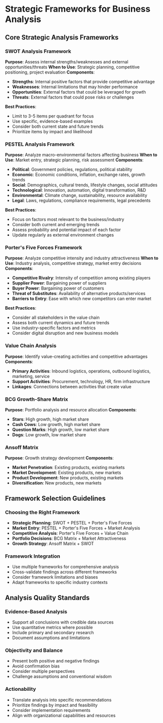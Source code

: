 # Strategic Frameworks for Business Analysis

## Core Strategic Analysis Frameworks

### SWOT Analysis Framework
**Purpose**: Assess internal strengths/weaknesses and external opportunities/threats
**When to Use**: Strategic planning, competitive positioning, project evaluation
**Components**:
- **Strengths**: Internal positive factors that provide competitive advantage
- **Weaknesses**: Internal limitations that may hinder performance
- **Opportunities**: External factors that could be leveraged for growth
- **Threats**: External factors that could pose risks or challenges

**Best Practices**:
- Limit to 3-5 items per quadrant for focus
- Use specific, evidence-based examples
- Consider both current state and future trends
- Prioritize items by impact and likelihood

### PESTEL Analysis Framework
**Purpose**: Analyze macro-environmental factors affecting business
**When to Use**: Market entry, strategic planning, risk assessment
**Components**:
- **Political**: Government policies, regulations, political stability
- **Economic**: Economic conditions, inflation, exchange rates, growth trends
- **Social**: Demographics, cultural trends, lifestyle changes, social attitudes
- **Technological**: Innovation, automation, digital transformation, R&D
- **Environmental**: Climate change, sustainability, resource availability
- **Legal**: Laws, regulations, compliance requirements, legal precedents

**Best Practices**:
- Focus on factors most relevant to the business/industry
- Consider both current and emerging trends
- Assess probability and potential impact of each factor
- Update regularly as external environment changes

### Porter's Five Forces Framework
**Purpose**: Analyze competitive intensity and industry attractiveness
**When to Use**: Industry analysis, competitive strategy, market entry decisions
**Components**:
- **Competitive Rivalry**: Intensity of competition among existing players
- **Supplier Power**: Bargaining power of suppliers
- **Buyer Power**: Bargaining power of customers
- **Threat of Substitutes**: Availability of alternative products/services
- **Barriers to Entry**: Ease with which new competitors can enter market

**Best Practices**:
- Consider all stakeholders in the value chain
- Assess both current dynamics and future trends
- Use industry-specific factors and metrics
- Consider digital disruption and new business models

### Value Chain Analysis
**Purpose**: Identify value-creating activities and competitive advantages
**Components**:
- **Primary Activities**: Inbound logistics, operations, outbound logistics, marketing, service
- **Support Activities**: Procurement, technology, HR, firm infrastructure
- **Linkages**: Connections between activities that create value

### BCG Growth-Share Matrix
**Purpose**: Portfolio analysis and resource allocation
**Components**:
- **Stars**: High growth, high market share
- **Cash Cows**: Low growth, high market share
- **Question Marks**: High growth, low market share
- **Dogs**: Low growth, low market share

### Ansoff Matrix
**Purpose**: Growth strategy development
**Components**:
- **Market Penetration**: Existing products, existing markets
- **Market Development**: Existing products, new markets
- **Product Development**: New products, existing markets
- **Diversification**: New products, new markets

## Framework Selection Guidelines

### Choosing the Right Framework
- **Strategic Planning**: SWOT + PESTEL + Porter's Five Forces
- **Market Entry**: PESTEL + Porter's Five Forces + Market Analysis
- **Competitive Analysis**: Porter's Five Forces + Value Chain
- **Portfolio Decisions**: BCG Matrix + Market Attractiveness
- **Growth Strategy**: Ansoff Matrix + SWOT

### Framework Integration
- Use multiple frameworks for comprehensive analysis
- Cross-validate findings across different frameworks
- Consider framework limitations and biases
- Adapt frameworks to specific industry contexts

## Analysis Quality Standards

### Evidence-Based Analysis
- Support all conclusions with credible data sources
- Use quantitative metrics where possible
- Include primary and secondary research
- Document assumptions and limitations

### Objectivity and Balance
- Present both positive and negative findings
- Avoid confirmation bias
- Consider multiple perspectives
- Challenge assumptions and conventional wisdom

### Actionability
- Translate analysis into specific recommendations
- Prioritize findings by impact and feasibility
- Consider implementation requirements
- Align with organizational capabilities and resources